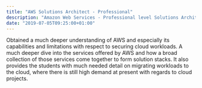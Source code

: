 ```yaml
---
title: "AWS Solutions Architect - Professional"
description: "Amazon Web Services - Professional level Solutions Architect"
date: "2019-07-05T09:25:00+01:00"
---
```


Obtained a much deeper understanding of AWS and especially its capabilities and limitations with respect to securing cloud workloads. A much deeper dive into the services offered by AWS and how a broad collection of those services come together to form solution stacks. It also provides the students with much needed detail on migrating workloads to the cloud, where there is still high demand at present with regards to cloud projects.